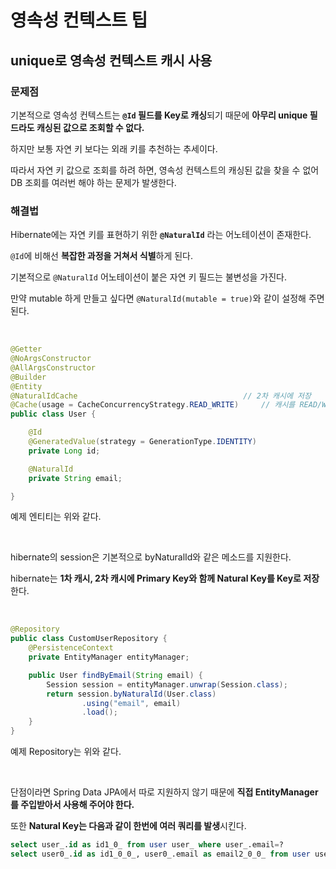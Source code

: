 # 영속성 컨텍스트 팁

## unique로 영속성 컨텍스트 캐시 사용

### 문제점

기본적으로 영속성 컨텍스트는 **`@Id` 필드를 Key로 캐싱**되기 때문에 **아무리 unique 필드라도 캐싱된 값으로 조회할 수 없다.**

하지만 보통 자연 키 보다는 외래 키를 추천하는 추세이다.

따라서 자연 키 값으로 조회를 하려 하면, 영속성 컨텍스트의 캐싱된 값을 찾을 수 없어 DB 조회를 여러번 해야 하는 문제가 발생한다.

### 해결법

Hibernate에는 자연 키를 표현하기 위한 **`@NaturalId`** 라는 어노테이션이 존재한다.

`@Id`에 비해선 **복잡한 과정을 거쳐서 식별**하게 된다.

기본적으로 `@NaturalId` 어노테이션이 붙은 자연 키 필드는 불변성을 가진다.

만약 mutable 하게 만들고 싶다면 `@NaturalId(mutable = true)`와 같이 설정해 주면 된다.

<br>

``` java
@Getter
@NoArgsConstructor
@AllArgsConstructor
@Builder
@Entity
@NaturalIdCache										// 2차 캐시에 저장
@Cache(usage = CacheConcurrencyStrategy.READ_WRITE)		// 캐시를 READ/WRITE 함
public class User {

    @Id
    @GeneratedValue(strategy = GenerationType.IDENTITY)
    private Long id;

    @NaturalId
    private String email;

}
```

예제 엔티티는 위와 같다.

<br>

hibernate의 session은 기본적으로 byNaturalId와 같은 메소드를 지원한다.

hibernate는 **1차 캐시, 2차 캐시에 Primary Key와 함께 Natural Key를 Key로 저장**한다.

<br>

``` java
@Repository
public class CustomUserRepository {
    @PersistenceContext
    private EntityManager entityManager;

    public User findByEmail(String email) {
        Session session = entityManager.unwrap(Session.class);
        return session.byNaturalId(User.class)
                .using("email", email)
                .load();
    }
}
```

예제 Repository는 위와 같다.

<br>

단점이라면 Spring Data JPA에서 따로 지원하지 않기 때문에 **직접 EntityManager를 주입받아서 사용해 주어야 한다.**

또한 **Natural Key는 다음과 같이 한번에 여러 쿼리를 발생**시킨다.

``` sql
select user_.id as id1_0_ from user user_ where user_.email=?
select user0_.id as id1_0_0_, user0_.email as email2_0_0_ from user user0_ where user0_.id=?
```